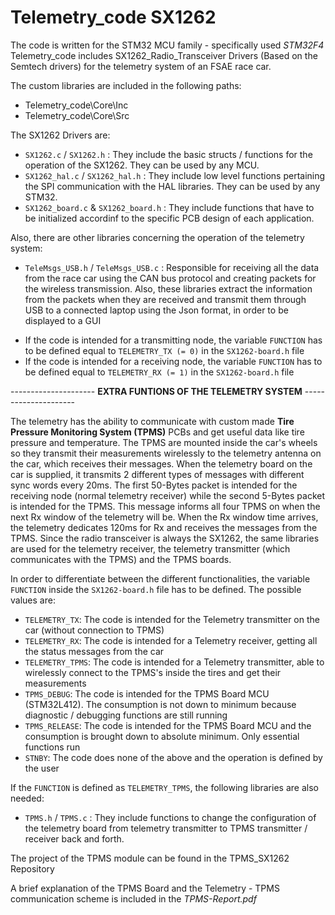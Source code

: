 # Telemetry_code SX1262
The code is written for the STM32 MCU family - specifically used *STM32F4*
Telemetry_code includes SX1262_Radio_Transceiver Drivers (Based on the Semtech drivers) for the telemetry system of an FSAE race car.


The custom libraries are included in the following paths:
- Telemetry_code\Core\Inc
- Telemetry_code\Core\Src


The SX1262 Drivers are:

* ```SX1262.c``` / ```SX1262.h``` : They include the basic structs / functions for the operation of the SX1262. They can be used by any MCU.
* ```SX1262_hal.c``` / ```SX1262_hal.h``` : They include low level functions pertaining the SPI communication with the HAL libraries. They can be used by any STM32.
* ```SX1262_board.c``` & ```SX1262_board.h``` : They include functions that have to be initialized accordinf to the specific PCB design of each application.


Also, there are other libraries concerning the operation of the telemetry system:

* ```TeleMsgs_USB.h``` / ```TeleMsgs_USB.c``` : Responsible for receiving all the data from the race car using the CAN bus protocol and creating packets for the wireless transmission. Also, these libraries extract the information from the packets when they are received and transmit them through USB to a connected laptop using the Json format, in order to be displayed to a GUI


- If the code is intended for a transmitting node, the variable ```FUNCTION``` has to be defined equal to ```TELEMETRY_TX (= 0)``` in the ```SX1262-board.h``` file
- If the code is intended for a receiving node, the variable ```FUNCTION``` has to be defined equal to ```TELEMETRY_RX (= 1)``` in the ```SX1262-board.h``` file



--------------------- **EXTRA FUNTIONS OF THE TELEMETRY SYSTEM** ---------------------

The telemetry has the ability to communicate with custom made **Tire Pressure Monitoring System (TPMS)** PCBs and get useful data like tire pressure and temperature. The TPMS are mounted inside the car's wheels so they transmit their measurements wirelessly to the telemetry antenna on the car, which receives their messages. When the telemetry board on the car is supplied, it transmits 2 different types of messages with different sync words every 20ms. The first 50-Bytes packet is intended for the receiving node (normal telemetry receiver) while the second 5-Bytes packet is intended for the TPMS. This message informs all four TPMS on when the next Rx window of the telemetry will be. When the Rx window time arrives, the telemetry dedicates 120ms for Rx and receives the messages from the TPMS.
Since the radio transceiver is always the SX1262, the same libraries are used for the telemetry receiver, the telemetry transmitter (which communicates with the TPMS) and the TPMS boards. 

In order to differentiate between the different functionalities, the variable ```FUNCTION``` inside the ```SX1262-board.h``` file has to be defined. The possible values are:

* ```TELEMETRY_TX```: The code is intended for the Telemetry transmitter on the car (without connection to TPMS)
* ```TELEMETRY_RX```: The code is intended for a Telemetry receiver, getting all the status messages from the car   
* ```TELEMETRY_TPMS```: The code is intended for a Telemetry transmitter, able to wirelessly connect to the TPMS's inside the tires and get their measurements
* ```TPMS_DEBUG```: The code is intended for the TPMS Board MCU (STM32L412). The consumption is not down to minimum because diagnostic / debugging functions are still running
* ```TPMS_RELEASE```: The code is intended for the TPMS Board MCU and the consumption is brought down to absolute minimum. Only essential functions run
* ```STNBY```: The code does none of the above and the operation is defined by the user


If the ```FUNCTION``` is defined as ```TELEMETRY_TPMS```, the following libraries are also needed:
* ```TPMS.h``` / ```TPMS.c``` : They include functions to change the configuration of the telemetry board from telemetry transmitter to TPMS transmitter / receiver back and forth.

The project of the TPMS module can be found in the TPMS_SX1262 Repository

A brief explanation of the TPMS Board and the Telemetry - TPMS communication scheme is included in the *TPMS-Report.pdf*
